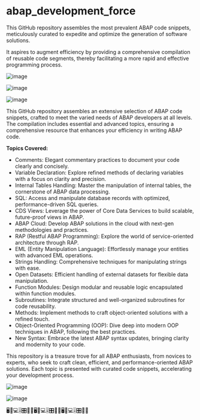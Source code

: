 # abap_development_force
This GitHub repository assembles the most prevalent ABAP code snippets, meticulously curated to expedite and optimize the generation of software solutions. 

It aspires to augment efficiency by providing a comprehensive compilation of reusable code segments, thereby facilitating a more rapid and effective programming process.

![image](https://github.com/user-attachments/assets/ef894abb-ac47-4e0a-922e-ebb5dc1bba96)


![image](https://github.com/user-attachments/assets/665e838b-d6f6-40c8-adaa-537e6f004a51)


![image](https://github.com/user-attachments/assets/ecc45ceb-bb59-4fe0-b0ec-fc969a26bb06)


This GitHub repository assembles an extensive selection of ABAP code snippets, crafted to meet the varied needs of ABAP developers at all levels. The compilation includes essential and advanced topics, ensuring a comprehensive resource that enhances your efficiency in writing ABAP code.

**Topics Covered:**

- Comments: Elegant commentary practices to document your code clearly and concisely.
- Variable Declaration: Explore refined methods of declaring variables with a focus on clarity and precision.
- Internal Tables Handling: Master the manipulation of internal tables, the cornerstone of ABAP data processing.
- SQL: Access and manipulate database records with optimized, performance-driven SQL queries.
- CDS Views: Leverage the power of Core Data Services to build scalable, future-proof views in ABAP.
- ABAP Cloud: Develop ABAP solutions in the cloud with next-gen methodologies and practices.
- RAP (Restful ABAP Programming): Explore the world of service-oriented architecture through RAP.
- EML (Entity Manipulation Language): Effortlessly manage your entities with advanced EML operations.
- Strings Handling: Comprehensive techniques for manipulating strings with ease.
- Open Datasets: Efficient handling of external datasets for flexible data manipulation.
- Function Modules: Design modular and reusable logic encapsulated within function modules.
- Subroutines: Integrate structured and well-organized subroutines for code reusability.
- Methods: Implement methods to craft object-oriented solutions with a refined touch.
- Object-Oriented Programming (OOP): Dive deep into modern OOP techniques in ABAP, following the best practices.
- New Syntax: Embrace the latest ABAP syntax updates, bringing clarity and modernity to your code.


This repository is a treasure trove for all ABAP enthusiasts, from novices to experts, who seek to craft clean, efficient, and performance-oriented ABAP solutions. Each topic is presented with curated code snippets, accelerating your development process.


![image](https://github.com/user-attachments/assets/df1391db-bf9b-408c-9922-75cf322501f7)


![image](https://github.com/user-attachments/assets/58d9aa66-850a-4637-b243-a1963a2d8ff8)


🖥️📠💻🎚️🎛️💽💾🖥️📠💻🎚️🎛️💽💾🖥️📠💻🎚️🎛️💽💾
